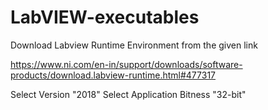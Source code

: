 # LabVIEW-executables

Download Labview Runtime Environment from the given link

https://www.ni.com/en-in/support/downloads/software-products/download.labview-runtime.html#477317

Select Version "2018" 
Select Application Bitness "32-bit"
